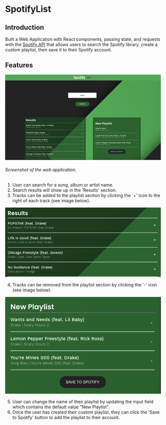 # SpotifyList

## Introduction

Built a Web Application with React components, passing state, and requests with the [Spotify API](https://developer.spotify.com/documentation/web-api/) that allows users to search the Spotify library, create a custom playlist, then save it to their Spotify account.

## Features

![](./public/images/screenshot.png)
###### Screenshot of the web application.



1. User can search for a song, album or artist name.
2. Search results will show up in the 'Results' section.
3. Tracks can be added to the playlist section by clicking the '+' icon to the right of each track (see image below).

![](./public/images/results.png)



4. Tracks can be removed from the playlist section by clicking the '-' icon (see image below).

![](./public/images/playlist.png)



5. User can change the name of their playlist by updating the input field which contains the default value "New Playlist".
6. Once the user has created their custom playlist, they can click the 'Save to Spotify' button to add the playlist to their account.

